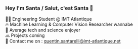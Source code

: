 ### Hey I'm Santa / Salut, c'est Santa 👋


👨‍🎓  Engineering Student @ IMT Atlantique  
🔥  Machine Learning & Computer Vision Researcher wannabe  
🗿  Average tech and science enjoyer  
🔜 Projects coming  
💬 Contact me on : quentin.santarelli@imt-atlantique.net  


<!--
**Santa-fr/Santa-fr** is a ✨ _special_ ✨ repository because its `README.md` (this file) appears on your GitHub profile.

Here are some ideas to get you started:

- 🔭 I’m currently working on ...
- 🌱 I’m currently learning ...
- 👯 I’m looking to collaborate on ...
- 🤔 I’m looking for help with ...
- 💬 Ask me about ...
- 📫 How to reach me: ...
- 😄 Pronouns: ...
- ⚡ Fun fact: ...
-->
